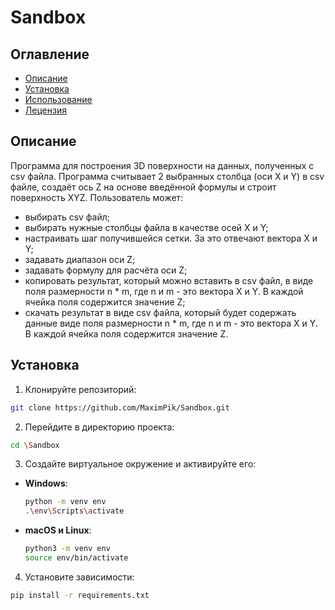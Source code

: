 # Sandbox
## Оглавление
- [Описание](#описание)
- [Установка](#установка)
- [Использование](#использование)
- [Лецензия](#лицензия)

## Описание
Программа для построения 3D поверхности на данных, полученных с csv файла.
Программа считывает 2 выбранных столбца (оси Х и Y) в csv файле, создаёт ось Z на основе введённой формулы и строит поверхность XYZ.
Пользователь может:
- выбирать csv файл;
- выбирать нужные столбцы файла в качестве осей X и Y;
- настраивать шаг получившейся сетки. За это отвечают вектора X и Y;
- задавать диапазон оси Z;
- задавать формулу для расчёта оси Z;
- копировать результат, который можно вставить в csv файл, в виде поля размерности n * m, где n и m - это вектора X и Y. В каждой ячейка поля содержится значение Z;
- скачать результат в виде csv файла, который будет содержать данные виде поля размерности n * m, где n и m - это вектора X и Y. В каждой ячейка поля содержится значение Z.

## Установка
1. Клонируйте репозиторий:
  ```sh
  git clone https://github.com/MaximPik/Sandbox.git
  ```
2. Перейдите в директорию проекта:
  ```sh
  cd \Sandbox
  ```
3. Создайте виртуальное окружение и активируйте его:
  - **Windows**:
    ```sh
    python -m venv env
    .\env\Scripts\activate
    ```
  - **macOS и Linux**:
    ```sh
    python3 -m venv env
    source env/bin/activate
    ```
4. Установите зависимости:
  ```sh
  pip install -r requirements.txt
  ```

